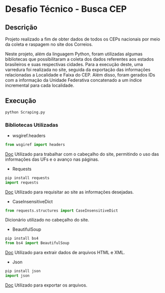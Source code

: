 # Desafio Técnico - Busca CEP


## Descrição
Projeto realizado a fim de obter dados de todos os CEPs nacionais por meio da coleta e raspagem no site dos Correios. 

Neste projeto, além da linguagem Python, foram utilizadas algumas bibliotecas que possibilitaram a coleta dos dados referentes aos estados brasileiros e suas respectivas cidades.
Para a execução deste, uma varredura foi realizada no site, seguida da exportação das informações relacionadas a Localidade e Faixa do CEP. Além disso, foram gerados IDs com a informação da Unidade Federativa concatenado a um índice incremental para cada localidade.

## Execução

```python
python Scraping.py
```

### Bibliotecas Utilizadas

- wsgiref.headers
```python
from wsgiref import headers
```
[Doc](https://docs.python.org/pt-br/3.8/library/wsgiref.html?highlight=headers#module-wsgiref.headers)
Utilizado para trabalhar com o cabeçalho do site, permitindo o uso das informações das UFs e o avanço nas páginas.

- Requests
```python
pip install requests
import requests
```
[Doc](https://requests.readthedocs.io/en/latest/)
Utilizado para requisitar ao site as informações desejadas.
- CaseInsensitiveDict
```python
from requests.structures import CaseInsensitiveDict
```
Dicionário utilizado no cabeçalho do site.

- BeautifulSoup
```python
pip install bs4
from bs4 import BeautifulSoup
```
[Doc](https://www.crummy.com/software/BeautifulSoup/bs4/doc/)
Utilizado para extrair dados de arquivos HTML e XML.
- Json
```python
pip install json
import json
```
[Doc](https://docs.python.org/3/library/json.html)
Utilizado para exportar os arquivos.
